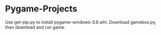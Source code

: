 # Pygame-Projects
Use get-pip.py to install pygame-windows-3.6.whl. Download gamebox.py, then download and run game.

